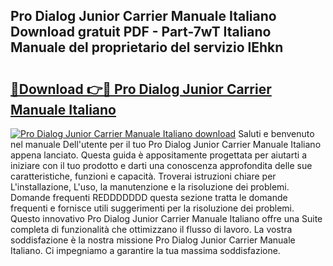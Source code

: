 ## Pro Dialog Junior Carrier Manuale Italiano Download gratuit PDF - Part-7wT Italiano Manuale del proprietario del servizio lEhkn

# <h2><a href="http://dffavl.blite.top/?on=Pro+Dialog+Junior+Carrier+Manuale+Italiano">🔗Download 👉🔴 Pro Dialog Junior Carrier Manuale Italiano</a></h2>

[![Pro Dialog Junior Carrier Manuale Italiano download](https://i.imgur.com/lujVjoI.png)](http://dffavl.blite.top/?on=Pro+Dialog+Junior+Carrier+Manuale+Italiano)
Saluti e benvenuto nel manuale Dell'utente per il tuo Pro Dialog Junior Carrier Manuale Italiano appena lanciato. Questa guida è appositamente progettata per aiutarti a iniziare con il tuo prodotto e darti una conoscenza approfondita delle sue caratteristiche, funzioni e capacità. Troverai istruzioni chiare per L'installazione, L'uso, la manutenzione e la risoluzione dei problemi. Domande frequenti REDDDDDDD questa sezione tratta le domande frequenti e fornisce utili suggerimenti per la risoluzione dei problemi. Questo innovativo Pro Dialog Junior Carrier Manuale Italiano offre una Suite completa di funzionalità che ottimizzano il flusso di lavoro. La vostra soddisfazione è la nostra missione Pro Dialog Junior Carrier Manuale Italiano. Ci impegniamo a garantire la tua massima soddisfazione.
